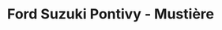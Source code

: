 ---
title: "Ford Suzuki Pontivy - Mustière"
url: /pontivy/ford-suzuki-pontivy-mustiere/
shop: réparation de voitures
---